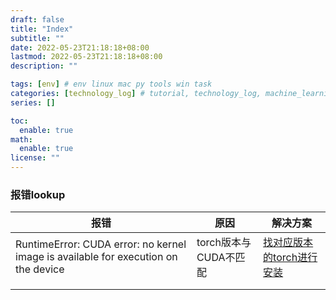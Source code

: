 ```yaml
---
draft: false
title: "Index"
subtitle: ""
date: 2022-05-23T21:18:18+08:00
lastmod: 2022-05-23T21:18:18+08:00
description: ""

tags: [env] # env linux mac py tools win task
categories: [technology_log] # tutorial, technology_log, machine_learning, nlp
series: []

toc:
  enable: true
math:
  enable: true
license: ""
---
```


### 报错lookup

| 报错                                                         | 原因                  | 解决方案                                                     |
| ------------------------------------------------------------ | --------------------- | ------------------------------------------------------------ |
| RuntimeError: CUDA error: no kernel image is available for execution on the device | torch版本与CUDA不匹配 | [找对应版本的torch进行安装](https://pytorch.org/get-started/previous-versions/) |
|                                                              |                       |                                                              |
|                                                              |                       |                                                              |

